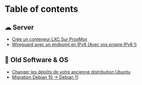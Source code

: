 # Table of contents

## ☁ Server

* [Crée un conteneur LXC Sur ProxMox](README.md)
* [Wireguard avec un endpoint en IPv6 (Avec vos propre IPv6 !)](server/wireguard-avec-un-endpoint-en-ipv6-avec-vos-propre-ipv6.md)

## 💾 Old Software & OS

* [Changer les dépôts de votre ancienne distribution Ubuntu](old-software-and-os/changer-les-depots-de-votre-ancienne-distribution-ubuntu.md)
* [Migration Debian 10 -> Debian 11](old-software-and-os/migration-debian-10-greater-than-debian-11.md)
